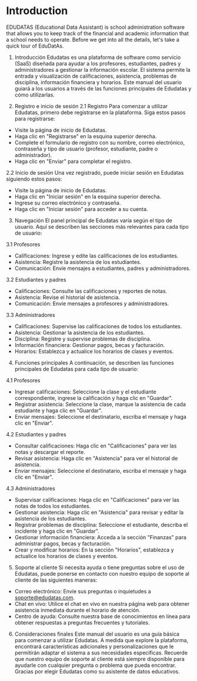 # Introduction

EDUDATAS (Educational Data Assistant) is school administration software that allows you to keep track of the financial and academic information that a school needs to operate. Before we get into all the details, let's take a quick tour of EduDatAs.

1. Introducción
Edudatas es una plataforma de software como servicio (SaaS) diseñada para ayudar a los profesores, estudiantes, padres y administradores a gestionar la información escolar. El sistema permite la entrada y visualización de calificaciones, asistencia, problemas de disciplina, información financiera y horarios. Este manual del usuario guiará a los usuarios a través de las funciones principales de Edudatas y cómo utilizarlas.

2. Registro e inicio de sesión
2.1 Registro
Para comenzar a utilizar Edudatas, primero debe registrarse en la plataforma. Siga estos pasos para registrarse:

- Visite la página de inicio de Edudatas.
- Haga clic en "Registrarse" en la esquina superior derecha.
- Complete el formulario de registro con su nombre, correo electrónico, contraseña y tipo de usuario (profesor, estudiante, padre o administrador).
- Haga clic en "Enviar" para completar el registro.

2.2 Inicio de sesión
Una vez registrado, puede iniciar sesión en Edudatas siguiendo estos pasos:

- Visite la página de inicio de Edudatas.
- Haga clic en "Iniciar sesión" en la esquina superior derecha.
- Ingrese su correo electrónico y contraseña.
- Haga clic en "Iniciar sesión" para acceder a su cuenta.

3. Navegación
El panel principal de Edudatas varía según el tipo de usuario. Aquí se describen las secciones más relevantes para cada tipo de usuario:

3.1 Profesores
- Calificaciones: Ingrese y edite las calificaciones de los estudiantes.
- Asistencia: Registre la asistencia de los estudiantes.
- Comunicación: Envíe mensajes a estudiantes, padres y administradores.

3.2 Estudiantes y padres
- Calificaciones: Consulte las calificaciones y reportes de notas.
- Asistencia: Revise el historial de asistencia.
- Comunicación: Envíe mensajes a profesores y administradores.

3.3 Administradores
- Calificaciones: Supervise las calificaciones de todos los estudiantes.
- Asistencia: Gestionar la asistencia de los estudiantes.
- Disciplina: Registre y supervise problemas de disciplina.
- Información financiera: Gestionar pagos, becas y facturación.
- Horarios: Establezca y actualice los horarios de clases y eventos.

4. Funciones principales
A continuación, se describen las funciones principales de Edudatas para cada tipo de usuario:

4.1 Profesores
- Ingresar calificaciones: Seleccione la clase y el estudiante correspondiente, ingrese la calificación y haga clic en "Guardar".
- Registrar asistencia: Seleccione la clase, marque la asistencia de cada estudiante y haga clic en "Guardar".
- Enviar mensajes: Seleccione el destinatario, escriba el mensaje y haga clic en "Enviar".

4.2 Estudiantes y padres
- Consultar calificaciones: Haga clic en "Calificaciones" para ver las notas y descargar el reporte.
- Revisar asistencia: Haga clic en "Asistencia" para ver el historial de asistencia.
- Enviar mensajes: Seleccione el destinatario, escriba el mensaje y haga clic en "Enviar".

4.3 Administradores
- Supervisar calificaciones: Haga clic en "Calificaciones" para ver las notas de todos los estudiantes.
- Gestionar asistencia: Haga clic en "Asistencia" para revisar y editar la asistencia de los estudiantes.
- Registrar problemas de disciplina: Seleccione el estudiante, describa el incidente y haga clic en "Guardar".
- Gestionar información financiera: Acceda a la sección "Finanzas" para administrar pagos, becas y facturación.
- Crear y modificar horarios: En la sección "Horarios", establezca y actualice los horarios de clases y eventos.

5. Soporte al cliente
Si necesita ayuda o tiene preguntas sobre el uso de Edudatas, puede ponerse en contacto con nuestro equipo de soporte al cliente de las siguientes maneras:

- Correo electrónico: Envíe sus preguntas o inquietudes a soporte@edudatas.com.
- Chat en vivo: Utilice el chat en vivo en nuestra página web para obtener asistencia inmediata durante el horario de atención.
- Centro de ayuda: Consulte nuestra base de conocimientos en línea para obtener respuestas a preguntas frecuentes y tutoriales.

6. Consideraciones finales
Este manual del usuario es una guía básica para comenzar a utilizar Edudatas. A medida que explore la plataforma, encontrará características adicionales y personalizaciones que le permitirán adaptar el sistema a sus necesidades específicas. Recuerde que nuestro equipo de soporte al cliente está siempre disponible para ayudarle con cualquier pregunta o problema que pueda encontrar. Gracias por elegir Edudatas como su asistente de datos educativos.

